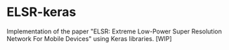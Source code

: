 # ELSR-keras
Implementation of the paper "ELSR: Extreme Low-Power Super Resolution Network For Mobile Devices" using Keras libraries. [WIP]
